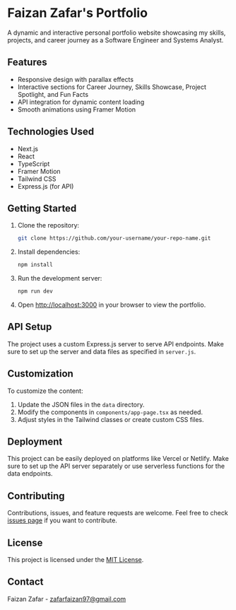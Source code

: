 # Faizan Zafar's Portfolio

A dynamic and interactive personal portfolio website showcasing my skills, projects, and career journey as a Software Engineer and Systems Analyst.

## Features

- Responsive design with parallax effects
- Interactive sections for Career Journey, Skills Showcase, Project Spotlight, and Fun Facts
- API integration for dynamic content loading
- Smooth animations using Framer Motion

## Technologies Used

- Next.js
- React
- TypeScript
- Framer Motion
- Tailwind CSS
- Express.js (for API)

## Getting Started

1. Clone the repository:
   ```bash
   git clone https://github.com/your-username/your-repo-name.git
   ```

2. Install dependencies:
   ```bash
   npm install
   ```

3. Run the development server:
   ```bash
   npm run dev
   ```

4. Open [http://localhost:3000](http://localhost:3000) in your browser to view the portfolio.

## API Setup

The project uses a custom Express.js server to serve API endpoints. Make sure to set up the server and data files as specified in `server.js`.

## Customization

To customize the content:

1. Update the JSON files in the `data` directory.
2. Modify the components in `components/app-page.tsx` as needed.
3. Adjust styles in the Tailwind classes or create custom CSS files.

## Deployment

This project can be easily deployed on platforms like Vercel or Netlify. Make sure to set up the API server separately or use serverless functions for the data endpoints.

## Contributing

Contributions, issues, and feature requests are welcome. Feel free to check [issues page](https://github.com/your-username/your-repo-name/issues) if you want to contribute.

## License

This project is licensed under the [MIT License](LICENSE).

## Contact

Faizan Zafar - [zafarfaizan97@gmail.com](mailto:zafarfaizan97@gmail.com)

